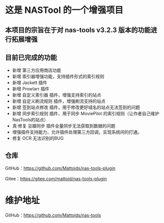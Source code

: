 # 这是 NASTool 的一个增强项目 

## 本项目的宗旨在于对 nas-tools v3.2.3 版本的功能进行拓展增强

## 目前已完成的功能
- 新增 第三方应用商店功能
- 新增 索引器增强功能，支持插件形式的索引规则
- 新增 Jackett 插件
- 新增 Prowlarr 插件
- 新增 自定义索引器 插件，增强支持索引的站点
- 新增 自定义刷流规则 插件，增强刷流支持的站点
- 新增 签到站点修改 插件，用于修改更好域名的站点无法签到的问题
- 新增 同步索引规则 插件，用于同步 MoviePilot 的索引规则（让作者自己维护NasTools的站点）
- 真·修复 豆瓣同步 插件全量同步无法获取到数据的问题
- 增强插件支持能力，允许插件处理第三方回调，实现系统间的打通。
- 修复 OCR 无法识别的BUG

## 仓库
GitHub：https://github.com/Mattoids/nas-tools-plugin

Gitee：https://gitee.com/mattoid/nas-tools-plugin


# 维护地址
GitHub：https://github.com/Mattoids/nas-tools